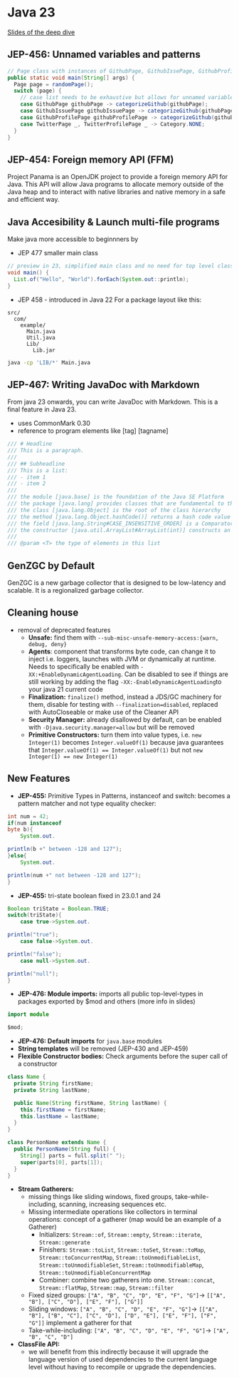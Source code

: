 # Java 23

[Slides of the deep dive](https://slides.nipafx.dev/java-x)

## JEP-456: Unnamed variables and patterns

```java
// Page class with instances of GithubPage, GithubIssePage, GithubProfilePage, TwitterPage, TwitterProfilePage
public static void main(String[] args) {
  Page page = randomPage();
  switch (page) {
    // case list needs to be exhaustive but allows for unnamed variables with preview language level
    case GithubPage githubPage -> categorizeGithub(githubPage);
    case GithubIssuePage githubIssuePage -> categorizeGithub(githubPage);
    case GithubProfilePage githubProfilePage -> categorizeGithub(githubPage);
    case TwitterPage _, TwitterProfilePage _ -> Category.NONE;
  }
}
```

## JEP-454: Foreign memory API (FFM)

Project Panama is an OpenJDK project to provide a foreign memory API for Java. This API will allow Java programs to
allocate memory outside of the Java heap and to interact with native libraries and native memory in a safe and efficient
way.

## Java Accesibility & Launch multi-file programs

Make java more accessible to beginnners by

- JEP 477 smaller main class

```java
// preview in 23, simplified main class and no need for top level class imports
void main() {
  List.of("Hello", "World").forEach(System.out::println);
}
```

- JEP 458 - introduced in Java 22
  For a package layout like this:

```
src/
  com/
    example/
      Main.java
      Util.java
      Lib/
        Lib.jar
```

```bash
java -cp 'LIB/*' Main.java
```

## JEP-467: Writing JavaDoc with Markdown

From java 23 onwards, you can write JavaDoc with Markdown. This is a final feature in Java 23.

- uses CommonMark 0.30
- reference to program elements like [tag] [tagname]

```java
/// # Headline
/// This is a paragraph.
///
/// ## Subheadline
/// This is a list:
/// - item 1
/// - item 2
///
/// the module [java.base] is the foundation of the Java SE Platform
/// the package [java.lang] provides classes that are fundamental to the design of the Java programming language
/// the class [java.lang.Object] is the root of the class hierarchy
/// the method [java.lang.Object.hashCode()] returns a hash code value for the object
/// the field [java.lang.String#CASE_INSENSITIVE_ORDER] is a Comparator that orders Strings case-insensitively
/// the constructor [java.util.ArrayList#ArrayList(int)] constructs an empty list with the specified initial capacity
///
/// @param <T> the type of elements in this list
```

## GenZGC by Default

GenZGC is a new garbage collector that is designed to be low-latency and scalable. It is a regionalized garbage
collector.

## Cleaning house

- removal of deprecated features
    - **Unsafe:** find them with `--sub-misc-unsafe-memory-access:{warn, debug, deny}`
    - **Agents**: component that transforms byte code, can change it to inject i.e. loggers, launches with JVM or
      dynamically at runtime. Needs to specifically be enabled with `-XX:+EnableDynamicAgentLoading`. Can be disabled to
      see if things are still working by adding the flag `-XX:-EnableDynamicAgentLoading`to your java 21 current code
    - **Finalization:** `finalize()` method, instead a JDS/GC machinery for them, disable for testing with
      `--finalization=disabled`, replaced with AutoCloseable or make use of the Cleaner API
    - **Security Manager:** already disallowed by default, can be enabled with `-Djava.security.manager=allow` but will
      be removed
    - **Primitive Constructors:** turn them into value types, i.e. `new Integer(1)` becomes `Integer.valueOf(1)` because
      java guarantees that `Integer.valueOf(1) == Integer.valueOf(1)` but not `new Integer(1) == new Integer(1)`

## New Features

- **JEP-455:** Primitive Types in Patterns, instanceof and switch: becomes a pattern matcher and not type equality
  checker:

```java
int num = 42;
if(num instanceof
byte b){
    System.out.

println(b +" between -128 and 127");
}else{
    System.out.

println(num +" not between -128 and 127");
}
```

- **JEP-455:** tri-state boolean fixed in 23.0.1 and 24

```java
Boolean triState = Boolean.TRUE;
switch(triState){
    case true->System.out.

println("true");
    case false->System.out.

println("false");
    case null->System.out.

println("null");
}
```

- **JEP-476: Module imports:** imports all public top-level-types in packages exported by $mod and others (more info in
  slides)

```java
import module

$mod;
```

- **JEP-476: Default imports** for `java.base` modules
- **String templates** will be removed (JEP-430 and JEP-459)
- **Flexible Constructor bodies:** Check arguments before the super call of a constructor

```java
class Name {
  private String firstName;
  private String lastName;

  public Name(String firstName, String lastName) {
    this.firstName = firstName;
    this.lastName = lastName;
  }
}

class PersonName extends Name {
  public PersonName(String full) {
    String[] parts = full.split(" ");
    super(parts[0], parts[1]);
  }
}
```

- **Stream Gatherers:**
    - missing things like sliding windows, fixed groups, take-while-including, scanning, increasing sequences etc.
    - Missing intermediate operations like collectors in terminal operations: concept of a gatherer (map would be an
      example of a Gatherer)
        - Initializers: `Stream::of`, `Stream::empty`, `Stream::iterate`, `Stream::generate`
        - Finishers: `Stream::toList`, `Stream::toSet`, `Stream::toMap`, `Stream::toConcurrentMap`,
          `Stream::toUnmodifiableList`,
          `Stream::toUnmodifiableSet`, `Stream::toUnmodifiableMap`, `Stream::toUnmodifiableConcurrentMap`
        - Combiner: combine two gatherers into one. `Stream::concat`, `Stream::flatMap`, `Stream::map`, `Stream::filter`
    - Fixed sized groups: `["A", "B", "C", "D", "E", "F", "G"]`-> `[["A", "B"], ["C", "D"], ["E", "F"], ["G"]]`
    - Sliding windows: `["A", "B", "C", "D", "E", "F", "G"]`->
      `[["A", "B"], ["B", "C"], ["C", "D"], ["D", "E"], ["E", "F"], ["F", "G"]]` implement a gatherer for that
    - Take-while-including: `["A", "B", "C", "D", "E", "F", "G"]`-> `["A", "B", "C", "D"]`
- **ClassFile API:**
    - we will benefit from this indirectly because it will upgrade the language version of used dependencies to the
      current language level without having to recompile or upgrade the dependencies.


